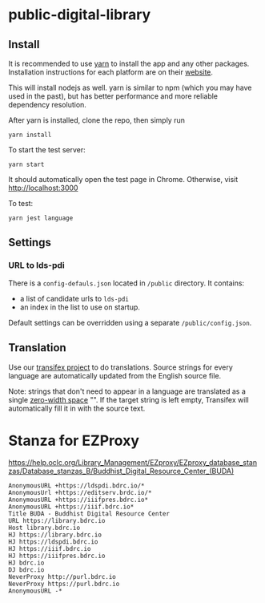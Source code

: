 # public-digital-library 

## Install

It is recommended to use [yarn](https://yarnpkg.com/) to install the app and any other packages. Installation instructions for each platform are on their [website](https://yarnpkg.com/lang/en/docs/install/).

This will install nodejs as well. yarn is similar to npm (which you may have used in the past), but has better performance and more reliable dependency resolution.

After yarn is installed, clone the repo, then simply run

    yarn install

To start the test server:

    yarn start

It should automatically open the test page in Chrome. Otherwise, visit <http://localhost:3000>

To test:

    yarn jest language

## Settings

### URL to lds-pdi

<!--By default, the app will test on startup where lds-pdi is reachable. The first candidate url is `http://localhost:8080`, then it tries `http://localhost:13280` and finally `http://buda1.bdrc.io`.

This automatic setting can be bypassed using a `GET` parameter if needed: `?lds-pdi=...`. For example, `http://localhost:13280?ldspdi=bdrc1.bdrc.io:13280` will use the online `fuseki` server instead of the default `http://localhost:13280`.-->

There is a `config-defauls.json` located in `/public` directory. It contains:
* a list of candidate urls to `lds-pdi`
* an index in the list to use on startup.

Default settings can be overridden using a separate `/public/config.json`.

## Translation
Use our [transifex project](https://www.transifex.com/bdrc/buda-library/dashboard/) to do translations. Source strings for every language are automatically updated from the English source file.

Note: strings that don't need to appear in a language are translated as a single [zero-width space](https://en.wikipedia.org/wiki/Zero-width_space) "​". If the target string is left empty, Transifex will automatically fill it in with the source text.

# Stanza for EZProxy

https://help.oclc.org/Library_Management/EZproxy/EZproxy_database_stanzas/Database_stanzas_B/Buddhist_Digital_Resource_Center_(BUDA)

```
AnonymousURL +https://ldspdi.bdrc.io/*
AnonymousUrl +https://editserv.brdc.io/*
AnonymousURL +https://iiifpres.bdrc.io*
AnonymousURL +https://iiif.bdrc.io*
Title BUDA - Buddhist Digital Resource Center
URL https://library.bdrc.io
Host library.bdrc.io
HJ https://library.bdrc.io
HJ https://ldspdi.bdrc.io
HJ https://iiif.bdrc.io
HJ https://iiifpres.bdrc.io
HJ bdrc.io
DJ bdrc.io
NeverProxy http://purl.bdrc.io
NeverProxy https://purl.bdrc.io
AnonymousURL -*
```